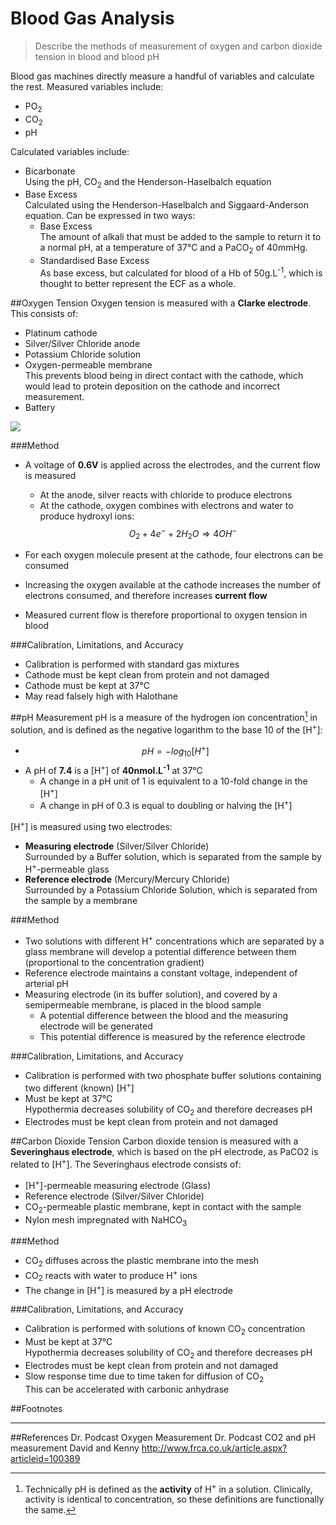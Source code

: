 # Blood Gas Analysis
> Describe the methods of measurement of oxygen and carbon dioxide tension in blood and blood pH

Blood gas machines directly measure a handful of variables and calculate the rest. Measured variables include:
* PO<sub>2</sub>
* CO<sub>2</sub>
* pH

Calculated variables include:
* Bicarbonate  
Using the pH, CO<sub>2</sub> and the Henderson-Haselbalch equation  
* Base Excess  
Calculated using the Henderson-Haselbalch and Siggaard-Anderson equation. Can be expressed in two ways:
  * Base Excess  
  The amount of alkali that must be added to the sample to return it to a normal pH, at a temperature of 37°C and a PaCO<sub>2</sub> of 40mmHg.
  * Standardised Base Excess  
  As base excess, but calculated for blood of a Hb of 50g.L<sup>-1</sup>, which is thought to better represent the ECF as a whole.

##Oxygen Tension
Oxygen tension is measured with a **Clarke electrode**. This consists of:
* Platinum cathode
* Silver/Silver Chloride anode
* Potassium Chloride solution
* Oxygen-permeable membrane  
  This prevents blood being in direct contact with the cathode, which would lead to protein deposition on the cathode and incorrect measurement.
* Battery

![](http://i.imgur.com/j4O4Ywg.png)

###Method
* A voltage of **0.6V** is applied across the electrodes, and the current flow is measured
  * At the anode, silver reacts with chloride to produce electrons
  * At the cathode, oxygen combines with electrons and water to produce hydroxyl ions:  
  $$O_2 + 4e^- + 2H_2O \Rightarrow 4OH^-$$


* For each oxygen molecule present at the cathode, four electrons can be consumed
* Increasing the oxygen available at the cathode increases the number of electrons consumed, and therefore increases **current flow**
* Measured current flow is therefore proportional to oxygen tension in blood

###Calibration, Limitations, and Accuracy
* Calibration is performed with standard gas mixtures
* Cathode must be kept clean from protein and not damaged
* Cathode must be kept at 37°C
* May read falsely high with Halothane

##pH Measurement
pH is a measure of the hydrogen ion concentration[^1] in solution, and is defined as the negative logarithm to the base 10 of the [H<sup>+</sup>]:
* $$ pH = -log_{10}[H^+]$$
* A pH of **7.4** is a [H<sup>+</sup>] of **40nmol.L<sup>-1</sup>** at 37°C
  *  A change in a pH unit of 1 is equivalent to a 10-fold change in the [H<sup>+</sup>]
  *  A change in pH of 0.3 is equal to doubling or halving the [H<sup>+</sup>]


[H<sup>+</sup>] is measured using two electrodes:
* **Measuring electrode** (Silver/Silver Chloride)  
Surrounded by a Buffer solution, which is separated from the sample by H<sup>+</sup>-permeable glass
* **Reference electrode** (Mercury/Mercury Chloride)  
Surrounded by a Potassium Chloride Solution, which is separated from the sample by a membrane

###Method
* Two solutions with different H<sup>+</sup> concentrations which are separated by a glass membrane will develop a potential difference between them (proportional to the concentration gradient) 
* Reference electrode maintains a constant voltage, independent of arterial pH
* Measuring electrode (in its buffer solution), and covered by a semipermeable membrane, is placed in the blood sample
  * A potential difference between the blood and the measuring electrode will be generated
  * This potential difference is measured by the reference electrode

###Calibration, Limitations, and Accuracy
* Calibration is performed with two phosphate buffer solutions containing two different (known) [H<sup>+</sup>]
* Must be kept at 37°C  
    Hypothermia decreases solubility of CO<sub>2</sub> and therefore decreases pH 
* Electrodes must be kept clean from protein and not damaged

##Carbon Dioxide Tension
Carbon dioxide tension is measured with a **Severinghaus electrode**, which is based on the pH electrode, as PaCO2 is related to [H<sup>+</sup>]. The Severinghaus electrode consists of:
*  [H<sup>+</sup>]-permeable measuring electrode (Glass)
*  Reference electrode (Silver/Silver Chloride)
*  CO<sub>2</sub>-permeable plastic membrane, kept in contact with the sample
*  Nylon mesh impregnated with NaHCO<sub>3</sub>

###Method
* CO<sub>2</sub> diffuses across the plastic membrane into the mesh
* CO<sub>2</sub> reacts with water to produce H<sup>+</sup> ions
* The change in [H<sup>+</sup>] is measured by a pH electrode

###Calibration, Limitations, and Accuracy
* Calibration is performed with solutions of known CO<sub>2</sub> concentration
* Must be kept at 37°C  
    Hypothermia decreases solubility of CO<sub>2</sub> and therefore decreases pH 
* Electrodes must be kept clean from protein and not damaged
* Slow response time due to time taken for diffusion of CO<sub>2</sub>  
    This can be accelerated with carbonic anhydrase

##Footnotes
[^1]: Technically pH is defined as the **activity** of H<sup>+</sup> in a solution. Clinically, activity is identical to concentration, so  these definitions are functionally the same.


---
##References
Dr. Podcast Oxygen Measurement
Dr. Podcast CO2 and pH measurement
David and Kenny
http://www.frca.co.uk/article.aspx?articleid=100389